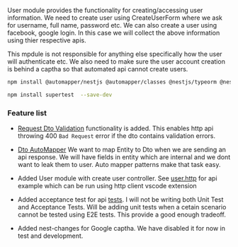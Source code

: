 User module provides the functionality for creating/accessing user information. We need to create user using CreateUserForm where we ask for username, full name, password etc. We can also create a user using facebook, google login. In this case we will collect the above information using thier respective apis.

This mpdule is not responsible for anything else specifically how the user will authenticate etc. We also need to make sure the user account creation is behind a captha so that automated api cannot create users.

```bash
npm install @automapper/nestjs @automapper/classes @nestjs/typeorm @nestjs/config @nestlab/google-recaptcha class-validator class-transformer bcrypt sqlite3 typeorm @automapper/core

npm install supertest  --save-dev
```

### Feature list

- [Request Dto Validation](https://docs.nestjs.com/techniques/validation) functionality is added. This enables http api throwing 400 `Bad Request` error if the dto contains validation errors.

- [Dto AutoMapper](https://automapperts.netlify.app/docs/nestjs) We want to map Entity to Dto when we are sending an api response. We will have fields in entity which are internal and we dont want to leak them to user. Auto mapper patterns make that task easy.

- Added User module with create user controller. See [user.http](./user.http) for api example which can be run using http client vscode extension

- Added acceptance test for api [tests](./user.controller.spec.ts). I will not be writing both Unit Test and Acceptance Tests. Will be adding unit tests when a cetain scenario cannot be tested using E2E tests. This provide a good enough tradeoff.

- Added nest-changes for Google captha. We have disabled it for now in test and development.
